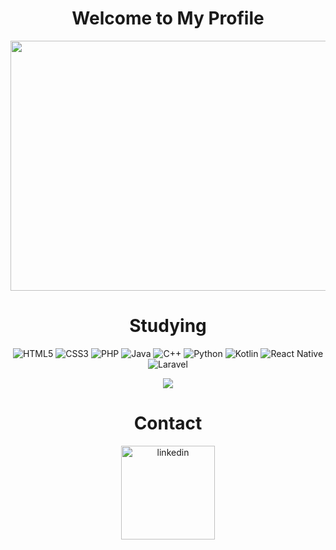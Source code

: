   <h1 align="center">Welcome to My Profile</h1>
<p align="center">
  <img src="https://i.giphy.com/media/v1.Y2lkPTc5MGI3NjExbWdhMDgwdXY5ajJzcmQ2czNldGtoOHRkd20wcmV2ZXYza250eTlpdCZlcD12MV9pbnRlcm5hbF9naWZfYnlfaWQmY3Q9Zw/8w8ZM343Pg5FwTGvWW/giphy-downsized-large.gif" width="600" height="400" />
</p>
<p align="center">
  <h1 align="center">Studying</h1>
<p align="center">
  <img src="https://img.shields.io/badge/html5%20-%23E34F26.svg?&style=for-the-badge&logo=html5&logoColor=white&color=black" alt="HTML5"/>
  <img src="https://img.shields.io/badge/css3%20-%231572B6.svg?&style=for-the-badge&logo=css3&logoColor=white&color=black" alt="CSS3"/>
  <img src="https://img.shields.io/badge/php-%23777BB4.svg?&style=for-the-badge&logo=php&logoColor=white&color=black" alt="PHP"/>
  <img src="https://img.shields.io/badge/java-%23ED8B00.svg?&style=for-the-badge&logo=java&logoColor=white&color=black" alt="Java"/>
  <img src="https://img.shields.io/badge/c++%20-%2300599C.svg?&style=for-the-badge&logo=c%2B%2B&logoColor=white&color=black" alt="C++"/>
  <img src="https://img.shields.io/badge/python%20-%2314354C.svg?&style=for-the-badge&logo=python&logoColor=white&color=black" alt="Python"/>
  <img src="https://img.shields.io/badge/kotlin-%230095D5.svg?&style=for-the-badge&logo=kotlin&logoColor=white&color=black" alt="Kotlin"/>
  <img src="https://img.shields.io/badge/react_native%20-%2320232a.svg?&style=for-the-badge&logo=react&logoColor=white&color=black" alt="React Native"/>
  <img src="https://img.shields.io/badge/laravel%20-%23FF2D20.svg?&style=for-the-badge&logo=laravel&logoColor=white&color=black" alt="Laravel"/>
</p>
<p align="center">
  <img src="https://github-readme-stats.vercel.app/api?username=RLC02&show_icons=true&theme=graywhite"/>
</p>
<p align="center">
</p>
  <h1 align="center">Contact</h1>
<p align="center">
 <a href="https://www.linkedin.com/in/ricardo-luquetti-codo-835a5125b"><img src="https://img.shields.io/badge/linkedin%20-%23FF2D20.svg?&style=for-the-badge&logo=linkedin&logoColor=white&color=black" width="150" alt="linkedin"/></a>
</p>
